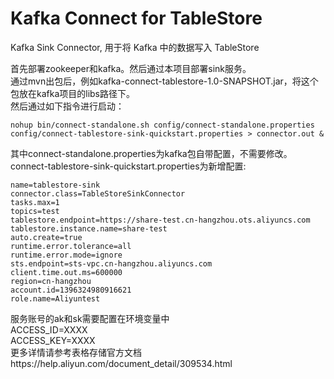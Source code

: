 # Kafka Connect for TableStore
Kafka Sink Connector, 用于将 Kafka 中的数据写入 TableStore

首先部署zookeeper和kafka。然后通过本项目部署sink服务。    
通过mvn出包后，例如kafka-connect-tablestore-1.0-SNAPSHOT.jar，将这个包放在kafka项目的libs路径下。  
然后通过如下指令进行启动：  
```
nohup bin/connect-standalone.sh config/connect-standalone.properties config/connect-tablestore-sink-quickstart.properties > connector.out &
```
其中connect-standalone.properties为kafka包自带配置，不需要修改。  
connect-tablestore-sink-quickstart.properties为新增配置:
```
name=tablestore-sink
connector.class=TableStoreSinkConnector
tasks.max=1
topics=test
tablestore.endpoint=https://share-test.cn-hangzhou.ots.aliyuncs.com
tablestore.instance.name=share-test
auto.create=true
runtime.error.tolerance=all
runtime.error.mode=ignore
sts.endpoint=sts-vpc.cn-hangzhou.aliyuncs.com
client.time.out.ms=600000
region=cn-hangzhou
account.id=1396324980916621
role.name=Aliyuntest
```
服务账号的ak和sk需要配置在环境变量中  
ACCESS_ID=XXXX  
ACCESS_KEY=XXXX  
更多详情请参考表格存储官方文档https://help.aliyun.com/document_detail/309534.html